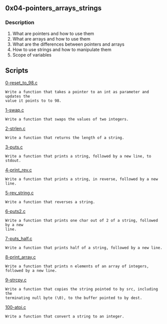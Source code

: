 ## 0x04-pointers_arrays_strings

### Description

1. What are pointers and how to use them
2. What are arrays and how to use them
3. What are the differences between pointers and arrays
4. How to use strings and how to manipulate them
5. Scope of variables

## Scripts

[0-reset_to_98.c](./0-reset_to_98.c)
```
Write a function that takes a pointer to an int as parameter and updates the
value it points to to 98.
```

[1-swap.c](./1-swap.c)
```
Write a function that swaps the values of two integers.
```

[2-strlen.c](./2-strlen.c)
```
Write a function that returns the length of a string.
```

[3-puts.c](./3-puts.c)
```
Write a function that prints a string, followed by a new line, to stdout.
```

[4-print_rev.c](./4-print_rev.c)
```
Write a function that prints a string, in reverse, followed by a new line.
```

[5-rev_string.c](./5-rev_string.c)
```
Write a function that reverses a string.
```

[6-puts2.c](./6-puts2.c)

```
Write a function that prints one char out of 2 of a string, followed by a new
line.
```

[7-puts_half.c](./7-puts_half.c)
```
Write a function that prints half of a string, followed by a new line.
```

[8-print_array.c](./8-print_array.c)
```
Write a function that prints n elements of an array of integers,
followed by a new line.
```

[9-strcpy.c](./9-strcpy.c)
```
Write a function that copies the string pointed to by src, including the
terminating null byte (\0), to the buffer pointed to by dest.
```

[100-atoi.c](./100-atoi.c)
```
Write a function that convert a string to an integer.
```
